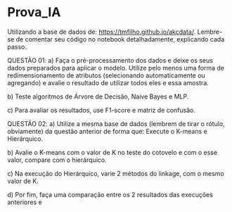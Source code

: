 # Prova_IA

Utilizando a base de dados de:  https://tmfilho.github.io/akcdata/. Lembre-se de comentar seu código no notebook detalhadamente, explicando cada passo.

QUESTÃO 01:
a) Faça o pré-processamento dos dados e deixe os seus dados preparados para aplicar o modelo.
Utilize pelo menos uma forma de redimensionamento de atributos (selecionando automaticamente ou agregando) e avalie o resultado de utilizar todos eles e essa amostra.  

b) Teste algoritmos de Árvore de Decisão, Naive Bayes e MLP. 

c) Para avaliar os resultados,  use F1-score e matriz de confusão.

QUESTÃO 02:
a) Utilize a mesma base de dados (lembrem de tirar o rótulo, obviamente) da questão anterior de forma que:
Execute o K-means e Hierárquico.

b) Avalie o K-means com o valor de K no teste do cotovelo e com o esse valor, compare com o hierárquico.

c) Na execução do Hierárquico, varie 2 métodos do linkage, com o mesmo valor de K.

d) Por fim, faça uma comparação entre os 2 resultados das execuções anteriores e 
